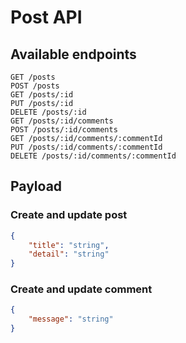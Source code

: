 # Post API

## Available endpoints

```
GET /posts
POST /posts
GET /posts/:id
PUT /posts/:id
DELETE /posts/:id
GET /posts/:id/comments
POST /posts/:id/comments
GET /posts/:id/comments/:commentId
PUT /posts/:id/comments/:commentId
DELETE /posts/:id/comments/:commentId
```

## Payload

### Create and update post

```json
{
    "title": "string",
    "detail": "string"
}
```

### Create and update comment

```json
{
    "message": "string"
}
```
